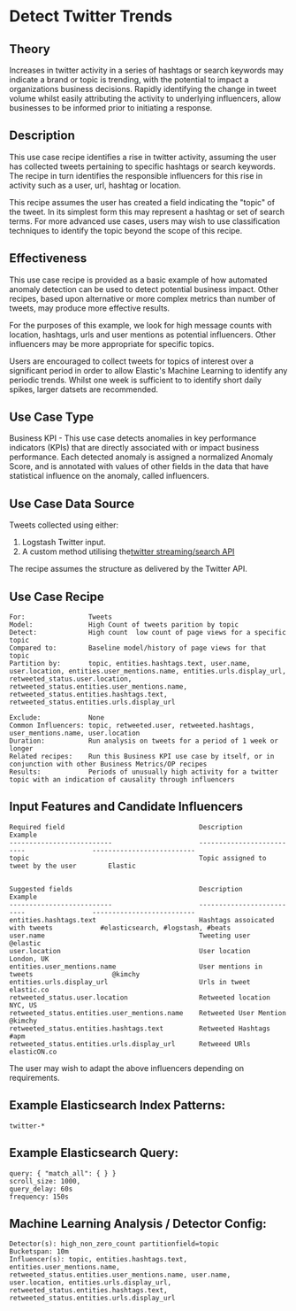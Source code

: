 # Detect Twitter Trends

## Theory

Increases in twitter activity in a series of hashtags or search keywords may indicate a brand or topic is trending, with the potential to impact a organizations business decisions. Rapidly identifying the change in tweet volume whilst easily attributing the activity to underlying influencers, allow businesses to be informed prior to initiating a response.

## Description

This use case recipe identifies a rise in twitter activity, assuming the user has collected tweets pertaining to specific hashtags or search keywords.  The recipe in turn identifies the responsible influencers for this rise in activity such as a user, url, hashtag or location.

This recipe assumes the user has created a field indicating the "topic" of the tweet.  In its simplest form this may represent a hashtag or set of search terms. For more advanced use cases, users may wish to use classification techniques to identify the topic beyond the scope of this recipe.

## Effectiveness

This use case recipe is provided as a basic example of how automated anomaly detection can be used to detect potential business impact.  Other recipes, based upon alternative or more complex metrics than number of tweets, may produce more effective results.

For the purposes of this example, we look for high message counts with location, hashtags, urls and user mentions as potential influencers. Other influencers may be more appropriate for specific topics.

Users are encouraged to collect tweets for topics of interest over a significant period in order to allow Elastic's Machine Learning to identify any periodic trends. Whilst one week is sufficient to to identify short daily spikes, larger datsets are recommended.

## Use Case Type

Business KPI - This use case detects anomalies in key performance indicators (KPIs) that are directly associated with or impact business performance. Each detected anomaly is assigned a normalized Anomaly Score, and is annotated with values of other fields in the data that have statistical influence on the anomaly, called influencers.

## Use Case Data Source

Tweets collected using either:

1. Logstash Twitter input.
1. A custom method utilising the[twitter streaming/search API](https://dev.twitter.com/docs)

The recipe assumes the structure as delivered by the Twitter API.

## Use Case Recipe

    For:                Tweets
    Model:              High Count of tweets parition by topic
    Detect:             High count  low count of page views for a specific topic
    Compared to:        Baseline model/history of page views for that topic
    Partition by:       topic, entities.hashtags.text, user.name, user.location, entities.user_mentions.name, entities.urls.display_url, 
    retweeted_status.user.location, retweeted_status.entities.user_mentions.name, retweeted_status.entities.hashtags.text, retweeted_status.entities.urls.display_url
     
    Exclude:            None
    Common Influencers: topic, retweeted.user, retweeted.hashtags, user_mentions.name, user.location
    Duration:           Run analysis on tweets for a period of 1 week or longer
    Related recipes:    Run this Business KPI use case by itself, or in conjunction with other Business Metrics/OP recipes
    Results:            Periods of unusually high activity for a twitter topic with an indication of causality through influencers

## Input Features and Candidate Influencers

    Required field                                  Description                                Example
    --------------------------                      --------------------------                 --------------------------
    topic                                           Topic assigned to tweet by the user        Elastic
     
     
    Suggested fields                                Description                                Example
    --------------------------                      --------------------------                 --------------------------
    entities.hashtags.text                          Hashtags assoicated with tweets            #elasticsearch, #logstash, #beats
    user.name                                       Tweeting user                              @elastic
    user.location                                   User location                              London, UK
    entities.user_mentions.name                     User mentions in tweets                    @kimchy
    entities.urls.display_url                       Urls in tweet                              elastic.co
    retweeted_status.user.location                  Retweeted location                         NYC, US
    retweeted_status.entities.user_mentions.name    Retweeted User Mention                     @kimchy
    retweeted_status.entities.hashtags.text         Retweeted Hashtags                         #apm
    retweeted_status.entities.urls.display_url      Retweeed URls                              elasticON.co      


The user may wish to adapt the above influencers depending on requirements.

## Example Elasticsearch Index Patterns:

    twitter-*
    
## Example Elasticsearch Query:

    query: { "match_all": { } }
    scroll_size: 1000,
    query_delay: 60s
    frequency: 150s

## Machine Learning Analysis / Detector Config:

    Detector(s): high_non_zero_count partitionfield=topic
    Bucketspan: 10m
    Influencer(s): topic, entities.hashtags.text, entities.user_mentions.name, retweeted_status.entities.user_mentions.name, user.name, user.location, entities.urls.display_url, retweeted_status.entities.hashtags.text, retweeted_status.entities.urls.display_url